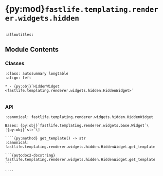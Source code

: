 # {py:mod}`fastlife.templating.renderer.widgets.hidden`

```{py:module} fastlife.templating.renderer.widgets.hidden
```

```{autodoc2-docstring} fastlife.templating.renderer.widgets.hidden
:allowtitles:
```

## Module Contents

### Classes

````{list-table}
:class: autosummary longtable
:align: left

* - {py:obj}`HiddenWidget <fastlife.templating.renderer.widgets.hidden.HiddenWidget>`
  -
````

### API

`````{py:class} HiddenWidget(name: str, *, value: str, token: str, **kwargs: typing.Any)
:canonical: fastlife.templating.renderer.widgets.hidden.HiddenWidget

Bases: {py:obj}`fastlife.templating.renderer.widgets.base.Widget`\[{py:obj}`str`\]

````{py:method} get_template() -> str
:canonical: fastlife.templating.renderer.widgets.hidden.HiddenWidget.get_template

```{autodoc2-docstring} fastlife.templating.renderer.widgets.hidden.HiddenWidget.get_template
```

````

`````
